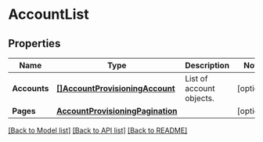 # AccountList

## Properties

Name | Type | Description | Notes
------------ | ------------- | ------------- | -------------
**Accounts** | [**[]AccountProvisioningAccount**](AccountProvisioningAccount.md) | List of account objects. |[optional] 
**Pages** | [**AccountProvisioningPagination**](AccountProvisioningPagination.md) |  |[optional] 

[[Back to Model list]](../README.md#documentation-for-models) [[Back to API list]](../README.md#documentation-for-api-endpoints) [[Back to README]](../README.md)


